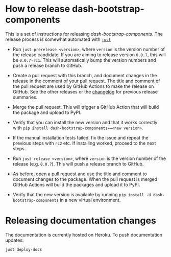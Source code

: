 # How to release dash-bootstrap-components

This is a set of instructions for releasing _dash-bootstrap-components_. The release process is somewhat automated with [`just`](https://github.com/casey/just)

- Run `just prerelease <version>`, where `version` is the version number of the release candidate. If you are aiming to release version `0.0.7`, this will be `0.0.7-rc1`. This will automatically bump the version numbers and push a release branch to GitHub.

- Create a pull request with this branch, and document changes in the release in the comment of your pull request. The title and comment of the pull request are used by GitHub Actions to make the release on GitHub. See the other releases or the [changelog](https://dash-bootstrap-components.opensource.faculty.ai/changelog/) for previous release summaries.

- Merge the pull request. This will trigger a GitHub Action that will build the package and upload to PyPI.

- Verify that you can install the new version and that it works correctly with `pip install dash-bootstrap-components==<new version>`.

- If the manual installation tests failed, fix the issue and repeat the previous steps with `rc2` etc. If installing worked, proceed to the next steps.

- Run `just release <version>`, where `version` is the version number of the release (e.g. `0.0.7`). This will push a release branch to GitHub.

- As before, open a pull request and use the title and comment to document changes to the package. When the pull request is merged GitHub Actions will build the packages and upload it to PyPI.

- Verify that the new version is available by running `pip install -U dash-bootstrap-components` in a new virtual environment.

# Releasing documentation changes

The documentation is currently hosted on Heroku. To push documentation updates:

```sh
just deploy-docs
```
